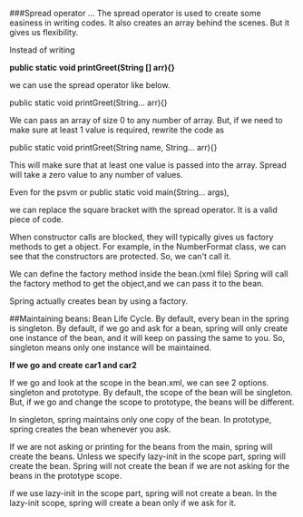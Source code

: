 ###Spread operator ...
The spread operator is used to create some easiness in writing codes.
It also creates an array behind the scenes. But it gives us flexibility. 

Instead of writing 

**public static void printGreet(String [] arr){}**

we can use the spread operator like below. 

public static void printGreet(String... arr){}

We can pass an array of size 0 to any number of array. 
But, if we need to make sure at least 1 value is required,
rewrite the code as

public static void printGreet(String name, String... arr){}

This will make sure that at least one value is passed into the array. 
Spread will take a zero value to any number of values. 

Even for the psvm or  public static void main(String... args), 

we can replace the square bracket with the spread operator. 
It is a valid piece of code. 

When constructor calls are blocked, they will typically gives us 
factory methods to get a object. 
For example, in the NumberFormat class, we can see that
the constructors are protected. So, we can't call it. 

We can define the factory method inside the bean.(xml file) 
Spring will call the factory method to get the object,and 
we can pass it to the bean. 

Spring actually creates bean by using a factory. 

##Maintaining beans: Bean Life Cycle.
By default, every bean in the spring is singleton. 
By default, if we go and ask for a bean, spring will only 
create one instance of the bean, and it will keep on passing
the same to you. So, singleton means only one instance will
be maintained. 

**If we go and create car1 and car2**


If we go and  look at the scope in the bean.xml, we can see
2 options. singleton and prototype. By default, the scope 
of the bean will be singleton. But, if we go and change 
the scope to prototype, the beans will be different. 

In singleton, spring maintains only one copy of the bean. In
prototype, spring creates the bean whenever you ask. 


If we are not asking or printing for the beans from 
the main, spring will create the beans. Unless we specify
lazy-init in the scope part, spring will create the bean.
Spring will not create the bean if we are not asking 
for the beans in the prototype scope. 

if we use lazy-init in the scope part, spring will not 
create a bean. In the lazy-init scope,
spring will create a bean only if we ask for it. 
